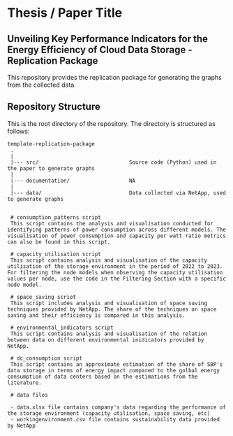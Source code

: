 # Thesis / Paper Title
<!-- This repository is a companion page for the following thesis / publication:
> Author Names. Publication year. Thesis / Paper title. Publication venue / proceedings.

It contains all the material required for replicating the study, including: X, Y, and Z.

## How to cite us
The scientific article describing design, execution, and main results of this study is available [here](https://www.google.com).<br>
If this study is helping your research, consider to cite it is as follows, thanks!

```
@article{,
  title={},
  author={},
  journal={},
  volume={},
  pages={},
  year={},
  publisher={}
}
``` -->

## Unveiling Key Performance Indicators for the Energy Efficiency of Cloud Data Storage - Replication Package

This repository provides the replication package for generating the graphs from the collected data.

## Repository Structure
This is the root directory of the repository. The directory is structured as follows:

    template-replication-package
     .
     |
     |--- src/                             Source code (Python) used in the paper to generate graphs
     |
     |--- documentation/                   NA
     |
     |--- data/                            Data collected via NetApp, used to generate graphs


     # consumption_patterns script
     This script contains the analysis and visualisation conducted for identifying patterns of power consumption across different models. The visualisation of power consumption and capacity per watt ratio metrics can also be found in this script.

     # capacity_utilisation script
     This script contains analysis and visualisation of the capacity utilisation of the storage environment in the period of 2022 to 2023. For filtering the node models when observing the capacity utilisation values per node, use the code in the Filtering Section with a specific node model.

     # space_saving scriot
     This script includes analysis and visualisation of space saving techniques provided by NetApp. The share of the techniques on space saving and their efficiency is compared in this analysis.

     # environmental_indicators script
     This script contains analysis and visualisation of the relation between data on different environmental inidicators provided by NetApp.

     # dc_consumption script
     This script contains an approximate estimation of the share of SBP's data storage in terms of energy impact compared to the golbal energy consumption of data centers based on the estimations from the literature.

     # data files

     - data.xlsx file contains company's data regarding the performance of the storage environment (capacity utilisation, space saving, etc)
     - workingenvironment.csv file contains sustainability data provided by NetApp
